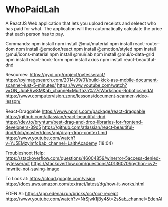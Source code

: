 # WhoPaidLah
A ReactJS Web application that lets you upload receipts and seleect who has paid for what. The application will then automatically calculate the price that each person has to pay.


Commands:
npm install
npm install @mui/material
npm install react-router-dom
npm install @emotion/react
npm install @emotion/styled
npm install @mui/icons-material
npm install @mui/lab
npm install @mui/x-data-grid
npm install react-hook-form
npm install axios
npm install react-beautiful-dnd


Resources:
https://pypi.org/project/pytesseract/
https://pyimagesearch.com/2014/09/01/build-kick-ass-mobile-document-scanner-just-5-minutes/
https://www.youtube.com/watch?v=ON_JubFRw8M&ab_channel=Murtaza%27sWorkshop-RoboticsandAI
https://www.computervision.zone/lessons/document-scanner-video-lesson/

React-Draggable
https://www.npmjs.com/package/react-draggable
https://github.com/atlassian/react-beautiful-dnd
https://dev.to/bryntum/best-drag-and-drop-libraries-for-frontend-developers-39d5
https://github.com/atlassian/react-beautiful-dnd/blob/master/docs/api/drag-drop-context.md
https://www.youtube.com/watch?v=YJ5EMzyimfc&ab_channel=LaithAcademy (18:04)

Troubleshoot Help:
https://stackoverflow.com/questions/46004859/winerror-5access-denied-pytesseract
https://stackoverflow.com/questions/40136070/ipython-cv2-imwrite-not-saving-image

To Look at:
https://cloud.google.com/vision
https://docs.aws.amazon.com/textract/latest/dg/how-it-works.html

EDEN AI:
https://app.edenai.run/bricks/ocr/ocr-receipt
https://www.youtube.com/watch?v=NrSjwk1jBy4&t=2s&ab_channel=EdenAI
